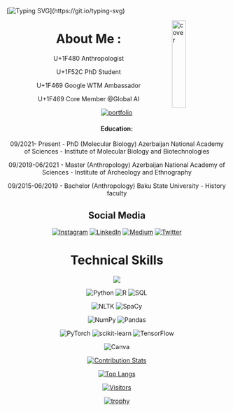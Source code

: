 
[![Typing SVG](https://readme-typing-svg.herokuapp.com?color=31F763DF&height=56&lines=Hi%2C+Welcome+to+Lala's+GitHub.)](https://git.io/typing-svg)

<img align="right" align="right" width="25%" height="200px" src="https://github.com/Lala2398/Lala2398/blob/main/Lala.gif" alt="cover"/>
<div align="center">
  
  
  

# About Me :  

U+1F480 Anthropologist 
  
U+1F52C PhD Student 
  
U+1F469 Google WTM Ambassador
  
U+1F469 Core Member @Global AI


[![portfolio](https://img.shields.io/badge/portfolio-000?style=for-the-badge&logo=ko-fi&logoColor=green)](https://linktr.ee/lala_ibadulla)

#### Education:
09/2021- Present - PhD (Molecular Biology) Azerbaijan National Academy of Sciences - Institute of Molecular Biology and Biotechnologies

09/2019-06/2021 - Master (Anthropology) Azerbaijan National Academy of Sciences - Institute of Archeology and Ethnography

09/2015-06/2019 - Bachelor (Anthropology) Baku State University - History faculty


## Social Media 
[![Instagram](https://img.shields.io/badge/Instagram-%23E4405F.svg?logo=Instagram&logoColor=white)](https://www.instagram.com/missanthropolog/) [![LinkedIn](https://img.shields.io/badge/LinkedIn-%230077B5.svg?logo=linkedin&logoColor=white)](https://www.linkedin.com/in/lala-ibadullayeva/) [![Medium](https://img.shields.io/badge/Medium-12100E?logo=medium&logoColor=white)](https://medium.com/@lala.ibadullayeva) [![Twitter](https://img.shields.io/badge/Twitter-%231DA1F2.svg?logo=Twitter&logoColor=white)](https://twitter.com/lala_ibadulla) 


# Technical Skills 
![](https://img.shields.io/badge/Analyze-Statistics-informational?style=flat&logo=react&color=61DAFB)

![Python](https://img.shields.io/badge/Python-3670A0?style=plastic&logo=Python&logoColor=ffdd54) 
![R](https://img.shields.io/badge/R-%23276DC3.svg?style=plastic&logo=R&logoColor=white)
![SQL](https://img.shields.io/badge/SQL-%23276DC3.svg?style=plastic&logo=SQL&logoColor=white)

![NLTK](https://img.shields.io/badge/NLTK-%23276DC3.svg?style=plastic&logo=python&logoColor=white)
![SpaCy](https://img.shields.io/badge/SpaCy-%23276DC3.svg?style=plastic&logo=spacy&logoColor=white)

![NumPy](https://img.shields.io/badge/numpy-%23013243.svg?style=plastic&logo=numpy&logoColor=white) 
![Pandas](https://img.shields.io/badge/pandas-%23150458.svg?style=plastic&logo=pandas&logoColor=white) 

![PyTorch](https://img.shields.io/badge/PyTorch-%23EE4C2C.svg?style=plastic&logo=PyTorch&logoColor=white) 
![scikit-learn](https://img.shields.io/badge/scikit--learn-%23F7931E.svg?style=plastic&logo=scikit-learn&logoColor=white)  ![TensorFlow](https://img.shields.io/badge/TensorFlow-%23F7931E.svg?style=plastic&logo=TensorFlow&logoColor=white) 

![Canva](https://img.shields.io/badge/Canva-%2300C4CC.svg?style=plastic&logo=Canva&logoColor=white) 

[![Contribution Stats](https://github-contribution-stats.vercel.app/api/?username=Lala2398)](https://github.com/LordDashMe/github-contribution-stats/)

[![Top Langs](https://github-readme-stats.vercel.app/api/top-langs/?username=Lala2398&layout=compact)](https://github.com/Lala2398)


[![Visitors](https://visitor-badge.glitch.me/badge?page_id=Lala2398.Lala2398)](https://github.com/Lala2398)


[![trophy](https://github-profile-trophy.vercel.app/?username=Lala2398)](https://github.com/Lala2398/github-profile-trophy)

